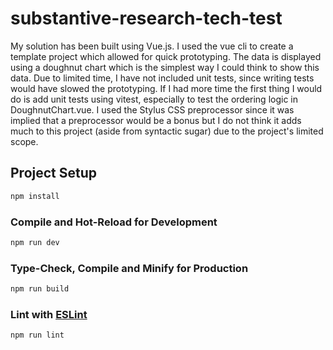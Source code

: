 # substantive-research-tech-test

My solution has been built using Vue.js. I used the vue cli to create a template project which
allowed for quick prototyping. The data is displayed using a doughnut chart which is the simplest
way I could think to show this data. Due to limited time, I have not included unit tests, since
writing tests would have slowed the prototyping. If I had more time the first thing I would do is
add unit tests using vitest, especially to test the ordering logic in DoughnutChart.vue. I used the
Stylus CSS preprocessor since it was implied that a preprocessor would be a bonus but I do not think
it adds much to this project (aside from syntactic sugar) due to the project's limited scope.

## Project Setup

```sh
npm install
```

### Compile and Hot-Reload for Development

```sh
npm run dev
```

### Type-Check, Compile and Minify for Production

```sh
npm run build
```

### Lint with [ESLint](https://eslint.org/)

```sh
npm run lint
```
